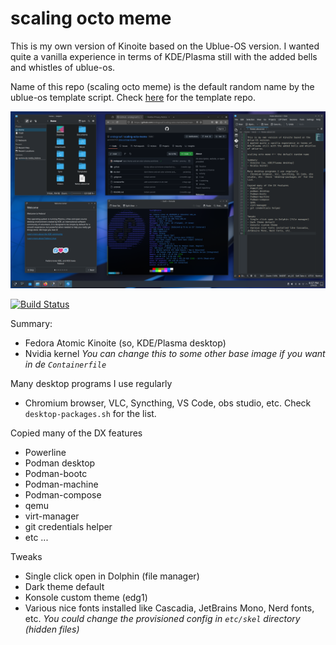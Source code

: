 # scaling octo meme
This is my own version of Kinoite based on the Ublue-OS version.
I wanted quite a vanilla experience in terms of KDE/Plasma still with the added bells and whistles of ublue-os.

Name of this repo (scaling octo meme) is the default random name by the ublue-os template script. Check [here](https://github.com/ublue-os/image-template) for the template repo. 

![My vanilla desktop dark](Screenshot_20250206_205715.png "Screenshot")

[![Build Status](https://github.com/endegraaf/scaling-octo-meme/actions/workflows/build.yml/badge.svg)](https://github.com/endegraaf/scaling-octo-meme/actions/)

Summary:
- Fedora Atomic Kinoite (so, KDE/Plasma desktop)
- Nvidia kernel
*You can change this to some other base image if you want in de `Containerfile`*

Many desktop programs I use regularly
- Chromium browser, VLC, Syncthing, VS Code, obs studio, etc. Check `desktop-packages.sh` for the list.

Copied many of the DX features
- Powerline
- Podman desktop
- Podman-bootc
- Podman-machine
- Podman-compose
- qemu
- virt-manager
- git credentials helper
- etc ...

Tweaks
- Single click open in Dolphin (file manager)
- Dark theme default
- Konsole custom theme (edg1)
- Various nice fonts installed like Cascadia, JetBrains Mono, Nerd fonts, etc.
*You could change the provisioned config in `etc/skel` directory (hidden files)*


